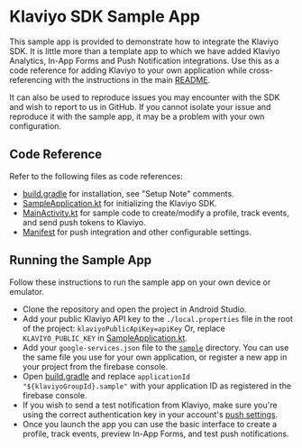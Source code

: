 # Klaviyo SDK Sample App
This sample app is provided to demonstrate how to integrate the Klaviyo SDK. It is little more than a template app 
to which we have added Klaviyo Analytics, In-App Forms and Push Notification integrations.
Use this as a code reference for adding Klaviyo to your own application while cross-referencing with the instructions
in the main [README](../README.md).

It can also be used to reproduce issues you may encounter with the SDK and wish to report to us in GitHub.
If you cannot isolate your issue and reproduce it with the sample app, it may be a problem with your own configuration.

## Code Reference
Refer to the following files as code references:

- [build.gradle](./build.gradle) for installation, see "Setup Note" comments.
- [SampleApplication.kt](./src/main/java/com/klaviyo/sample/SampleApplication.kt) for initializing the Klaviyo SDK.
- [MainActivity.kt](./src/main/java/com/klaviyo/sample/MainActivity.kt) for sample code to create/modify a profile, track events, and send push tokens to Klaviyo.
- [Manifest](./src/main/AndroidManifest.xml) for push integration and other configurable settings. 

## Running the Sample App
Follow these instructions to run the sample app on your own device or emulator.

- Clone the repository and open the project in Android Studio.
- Add your public Klaviyo API key to the `./local.properties` file in the root of the project: `klaviyoPublicApiKey=apiKey`
  Or, replace `KLAVIYO_PUBLIC_KEY` in [SampleApplication.kt](./src/main/java/com/klaviyo/sample/SampleApplication.kt).
- Add your `google-services.json` file to the [`sample`](.) directory. You can use the same file you use for your 
  own application, or register a new app in your project from the firebase console.
- Open [build.gradle](./build.gradle) and replace `applicationId "${klaviyoGroupId}.sample"`
  with your application ID as registered in the firebase console.
- If you wish to send a test notification from Klaviyo, make sure you're using the correct authentication key
  in your account's [push settings](https://help.klaviyo.com/hc/en-us/articles/14750928993307).
- Once you launch the app you can use the basic interface to create a profile, track events, preview In-App Forms,
  and test push notifications.